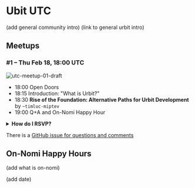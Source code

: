# Ubit UTC

(add general community intro) 
(link to general urbit intro)

## Meetups

### #1 – Thu Feb 18, 18:00 UTC

![utc-meetup-01-draft](https://user-images.githubusercontent.com/170145/107872139-4ec49800-6ea8-11eb-98e8-0d1784ed4233.jpeg)

- 18:00 Open Doors
- 18:15 Introduction: "What is Urbit?"
- 18:30 **Rise of the Foundation: Alternative Paths for Urbit Development** by `~timluc-miptev `
- 19:00 Q+A and On-Nomi Happy Hour



<details><summary>
<b>How do I RSVP?</b>
</summary>

Showing up is the new RSVP. Just set yourself a reminder or calendar entry. Here is some stuff to copypaste into your reminders or calendar:

Urbit UTC Meetup #1

Thu Feb 18, 18:00 UTC

https://meet.jit.si/urbit-utc

http://www.urbit.computer/utc/#1--thu-feb-18-1800-utc

</details>

  
There is a [GitHub issue for questions and comments](https://github.com/urbit-computer/urbit-computer.github.io/issues/2)


## On-Nomi Happy Hours

(add what is on-nomi)

(add date)

<style>
  
.markdown-body h1:first-of-type {
display: none;
}
  
<style>

